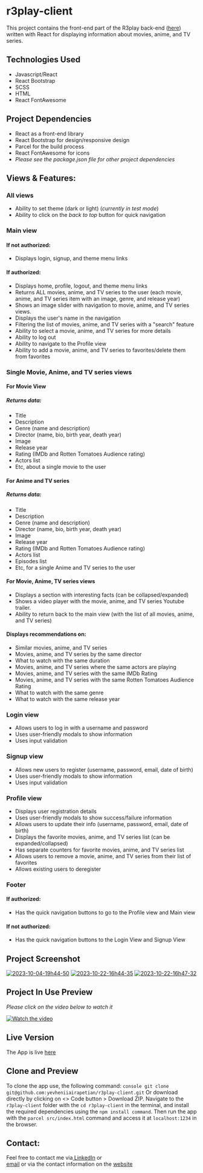 # r3play-client
This project contains the front-end part of the R3play back-end ([here](https://github.com/yevheniiairapetian/r3play)) written with React for displaying information about movies, anime, and TV series.

## Technologies Used
- Javascript/React
- React Bootstrap
- SCSS
- HTML
- React FontAwesome

## Project Dependencies
- React as a front-end library
- React Bootstrap for design/responsive design
- Parcel for the build process
- React FontAwesome for icons
- _Please see the package.json file for other project dependencies_

## Views & Features:
### All views
- Ability to set theme (dark or light) (_currently in test mode_)
- Ability to click on the _back to top_ button for quick navigation

### Main view
#### If not authorized:
- Displays login, signup, and theme menu links
#### If authorized:
- Displays home, profile, logout, and theme menu links
- Returns ALL movies, anime, and TV series to the user (each movie, anime, and TV series item with an image, genre, and release year)
- Shows an image slider with navigation to movie, anime, and TV series views.
- Displays the user's name in the navigation
- Filtering the list of movies, anime, and TV series with a "search" feature
- Ability to select a movie, anime, and TV series for more details
- Ability to log out
- Ability to navigate to the Profile view
- Ability to add a movie, anime, and TV series to favorites/delete them from favorites
### Single Movie, Anime, and TV series views
#### For Movie View
##### Returns data:
- Title
- Description
- Genre (name and description)
- Director (name, bio, birth year, death year)
- Image
- Release year
- Rating (IMDb and Rotten Tomatoes Audience rating)
- Actors list
- Etc, about a single movie to the user
#### For Anime and TV series
##### Returns data:
- Title
- Description
- Genre (name and description)
- Director (name, bio, birth year, death year)
- Image
- Release year
- Rating (IMDb and Rotten Tomatoes Audience rating)
- Actors list
- Episodes list
- Etc, for a single Anime and TV series to the user
#### For Movie, Anime, TV series views
- Displays a section with interesting facts (can be collapsed/expanded)
- Shows a video player with the movie, anime, and TV series Youtube trailer.
- Ability to return back to the main view (with the list of all movies, anime, and TV series)
#### Displays recommendations on:
- Similar movies, anime, and TV series
- Movies, anime, and TV series by the same director 
- What to watch with the same duration
- Movies, anime, and TV series where the same actors are playing
- Movies, anime, and TV series with the same IMDb Rating
- Movies, anime, and TV series with the same Rotten Tomatoes Audience Rating
- What to watch with the same genre
- What to watch with the same release year
### Login view
- Allows users to log in with a username and password
- Uses user-friendly modals to show information
- Uses input validation
### Signup view
- Allows new users to register (username, password, email, date of birth)
- Uses user-friendly modals to show information
- Uses input validation

### Profile view
- Displays user registration details
- Uses user-friendly modals to show success/failure information
- Allows users to update their info (username, password, email, date of birth)
- Displays the favorite movies, anime, and TV series list (can be expanded/collapsed)
- Has separate counters for favorite movies, anime, and TV series list
- Allows users to remove a movie, anime, and TV series from their list of favorites
- Allows existing users to deregister

### Footer
#### If authorized:
- Has the quick navigation buttons to go to the Profile view and Main view
#### If not authorized:
- Has the quick navigation buttons to the Login View and Signup View

## Project Screenshot
<a href="https://ibb.co/Mc8mYBT"><img src="https://i.ibb.co/D9GZxrX/2023-10-04-19h44-50.png" alt="2023-10-04-19h44-50" border="0"></a>
<a href="https://ibb.co/FXYHVZs"><img src="https://i.ibb.co/W0zVt8D/2023-10-22-16h44-35.png" alt="2023-10-22-16h44-35" border="0"></a>
<a href="https://ibb.co/fMRQ5YW"><img src="https://i.ibb.co/Q9BXRFV/2023-10-22-16h47-32.png" alt="2023-10-22-16h47-32" border="0"></a>   
## Project In Use Preview
_Please click on the video below to watch it_   

[![Watch the video](https://i.ibb.co/Q9BXRFV/2023-10-22-16h47-32.png)](https://streamable.com/qglgcd)


## Live Version
The App is live [here](https://r3play.netlify.app/)

## Clone and Preview
To clone the app use, the following command: `console git clone git@github.com:yevheniiairapetian/r3play-client.git` Or download directly by clicking on <> Code button > Download ZIP. Navigate to the ```r3play-client``` folder with the ```cd r3play-client``` in the terminal, and install the required dependencies using the `npm install command`. Then run the app with the ```parcel src/index.html``` command and access it at ```localhost:1234``` in the browser.

## Contact:
Feel free to contact me via[ LinkedIn](https://www.linkedin.com/in/yevhenii-airapetian/) or  
[email](mailto:contact@yevheniiairapetian.com) or 
via the contact information on the [website](https://yevheniiairapetian.github.io/portfolio-website/contact.html) 
